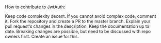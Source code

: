 How to contribute to JwtAuth:

Keep code complexity decent. If you cannot avoid complex code, comment it.
Fork the repository and create a PR to the master branch.
Explain your pull request's changes in the description.
Keep the documentation up to date.
Breaking changes are possible, but need to be discussed with repo owners first. Create an issue for this.
